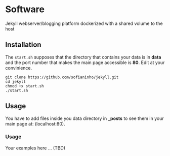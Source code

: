 # Software
Jekyll webserver/blogging platform dockerized with a shared volume to the host

## Installation

The `start.sh` supposes that the directory that contains your data is in **data** and the port number that makes the main page accessible is **80**. Edit at your convinience. 
```
git clone https://github.com/sofianinho/jekyll.git
cd jekyll
chmod +x start.sh
./start.sh
```

## Usage

You have to add files inside you data directory in **_posts** to see them in your main page at: (localhost:80).

### Usage
Your examples here ... (TBD)
